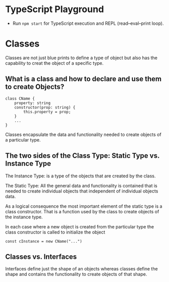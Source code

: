 # TypeScript Playground

* Run `npm start` for TypeScript execution and REPL (read–eval–print loop).

# Classes

Classes are not just blue prints to define a type of object but also has the capability to creat the object of a specific type.

## What is a class and how to declare and use them to create Objects?

    class CName {
        property: string
        constructor(prop: string) {
            this.property = prop;
        }
        ...
    }

Classes encapsulate the data and functionality needed to create objects of a particular type.


## The two sides of the Class Type: Static Type vs. Instance Type

The Instance Type: is a type of the objects that are created by the class.

The Static Type: All the general data and functionality is contained that is needed to create individual objects that independent of individual objects data.

As a logical consequence the most important element of the static type is a class constructor. That is a function used by the class to create objects of the instance type.

In each case where a new object is created from the particular type the class constructor is called to initialize the object  

    const cInstance = new CName("...")

## Classes vs. Interfaces

Interfaces define just the shape of an objects whereas classes define the shape and contains the functionality to create objects of that shape.
